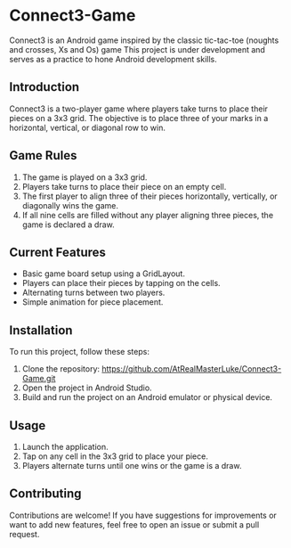 # Connect3-Game
Connect3 is an Android game inspired by the classic tic-tac-toe (noughts and crosses, Xs and Os) game
This project is under development and serves as a practice to hone Android development skills.
## Introduction
Connect3 is a two-player game where players take turns to place their pieces on a 3x3 grid. The objective is to place three of your marks in a horizontal, vertical, or diagonal row to win.
## Game Rules
1. The game is played on a 3x3 grid.
2. Players take turns to place their piece on an empty cell.
3. The first player to align three of their pieces horizontally, vertically, or diagonally wins the game.
4. If all nine cells are filled without any player aligning three pieces, the game is declared a draw.
## Current Features
- Basic game board setup using a GridLayout.
- Players can place their pieces by tapping on the cells.
- Alternating turns between two players.
- Simple animation for piece placement.
## Installation
To run this project, follow these steps:
1. Clone the repository: https://github.com/AtRealMasterLuke/Connect3-Game.git
2. Open the project in Android Studio.
3. Build and run the project on an Android emulator or physical device.
## Usage
1. Launch the application.
2. Tap on any cell in the 3x3 grid to place your piece.
3. Players alternate turns until one wins or the game is a draw.
## Contributing
Contributions are welcome! If you have suggestions for improvements or want to add new features, feel free to open an issue or submit a pull request.
